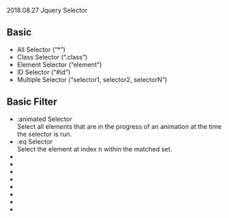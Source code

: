 2018.08.27 Jquery Selector
<h2>Basic </h2>
<ul>
  <li>All Selector (“*”)</li>
  <li>Class Selector (“.class”)</li>
  <li>Element Selector (“element”)</li>
  <li>ID Selector (“#id”)</li>
  <li>Multiple Selector (“selector1, selector2, selectorN”)</li>
</ul>

<h2>Basic Filter</h2>
<ul>
  <li>:animated Selector</li>
  Select all elements that are in the progress of an animation at the time the selector is run.
  <li>:eq Selector</li>
  Select the element at index n within the matched set.
  <li></li>
  <li></li>
  <li></li>
  <li></li>
  <li></li>
  <li></li>
  <li></li>
  <li></li>
</ul>

